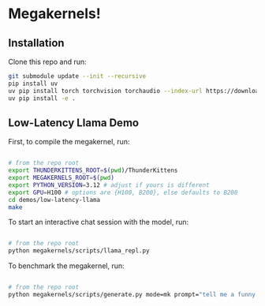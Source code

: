 # Megakernels!

## Installation

Clone this repo and run:

```bash
git submodule update --init --recursive
pip install uv
uv pip install torch torchvision torchaudio --index-url https://download.pytorch.org/whl/cu128
uv pip install -e .
```

## Low-Latency Llama Demo

First, to compile the megakernel, run:

```bash

# from the repo root
export THUNDERKITTENS_ROOT=$(pwd)/ThunderKittens
export MEGAKERNELS_ROOT=$(pwd)
export PYTHON_VERSION=3.12 # adjust if yours is different
export GPU=H100 # options are {H100, B200}, else defaults to B200
cd demos/low-latency-llama
make

```

To start an interactive chat session with the model, run:

```bash

# from the repo root
python megakernels/scripts/llama_repl.py

```

To benchmark the megakernel, run:

```bash

# from the repo root
python megakernels/scripts/generate.py mode=mk prompt="tell me a funny joke about cookies" ntok=100

```
